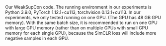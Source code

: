 Our WeakSupCon code. The running environment in our experiments is Python 3.9.0, PyTorch 1.12.1+cu113, torchvision 0.13.1+cu113.
In our experiments, we only tested running on one GPU. (The GPU has 48 GB GPU memory). With the same batch size, it is recommended to run on one GPU with large GPU memory (rather than on multiple GPUs with small GPU memory for each single GPU), because the SimCLR loss will include more negative samples in each GPU. 
